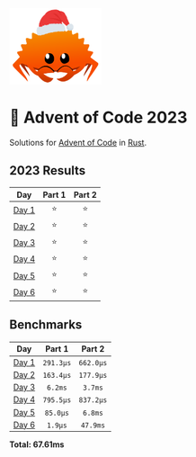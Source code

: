 <img src="./.assets/christmas_ferris.png" width="164">

# 🎄 Advent of Code 2023

Solutions for [Advent of Code](https://adventofcode.com/) in [Rust](https://www.rust-lang.org/).

<!--- advent_readme_stars table --->
## 2023 Results

| Day | Part 1 | Part 2 |
| :---: | :---: | :---: |
| [Day 1](https://adventofcode.com/2023/day/1) | ⭐ | ⭐ |
| [Day 2](https://adventofcode.com/2023/day/2) | ⭐ | ⭐ |
| [Day 3](https://adventofcode.com/2023/day/3) | ⭐ | ⭐ |
| [Day 4](https://adventofcode.com/2023/day/4) | ⭐ | ⭐ |
| [Day 5](https://adventofcode.com/2023/day/5) | ⭐ | ⭐ |
| [Day 6](https://adventofcode.com/2023/day/6) | ⭐ | ⭐ |
<!--- advent_readme_stars table --->

<!--- benchmarking table --->
## Benchmarks

| Day | Part 1 | Part 2 |
| :---: | :---: | :---:  |
| [Day 1](./src/bin/01.rs) | `291.3µs` | `662.0µs` |
| [Day 2](./src/bin/02.rs) | `163.4µs` | `177.9µs` |
| [Day 3](./src/bin/03.rs) | `6.2ms` | `3.7ms` |
| [Day 4](./src/bin/04.rs) | `795.5µs` | `837.2µs` |
| [Day 5](./src/bin/05.rs) | `85.0µs` | `6.8ms` |
| [Day 6](./src/bin/06.rs) | `1.9µs` | `47.9ms` |

**Total: 67.61ms**
<!--- benchmarking table --->
